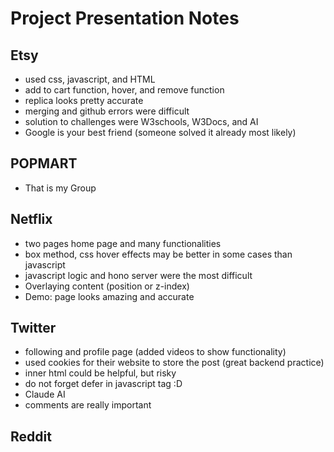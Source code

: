 # Project Presentation Notes

## Etsy
- used css, javascript, and HTML 
- add to cart function, hover, and remove function
- replica looks pretty accurate
- merging and github errors were difficult
- solution to challenges were W3schools, W3Docs, and AI
- Google is your best friend (someone solved it already most likely)

## POPMART
- That is my Group 

## Netflix
- two pages home page and many functionalities 
- box method, css hover effects may be better in some cases than javascript
- javascript logic and hono server were the most difficult
- Overlaying content (position or z-index)
- Demo: page looks amazing and accurate 

## Twitter
- following and profile page (added videos to show functionality)
- used cookies for their website to store the post (great backend practice)
- inner html could be helpful, but risky 
- do not forget defer in javascript tag :D
- Claude AI 
- comments are really important 

## Reddit


